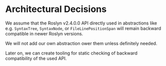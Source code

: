# Architectural Decisions

We assume that the Roslyn v2.4.0.0 API directly used in abstractions like e.g. `SyntaxTree`, `SyntaxNode`, or `FileLinePositionSpan` will remain backward compatible in newer Roslyn versions.

We will not add our own abstraction ower them unless definitely needed.

Later on, we can create tooling for static checking of backward compatibility of the used API.